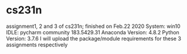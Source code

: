 # cs231n
assignment1, 2 and 3 of cs231n;
finished on Feb.22 2020
System: win10
IDLE: pycharm community 183.5429.31
Anaconda Version: 4.8.2
Python Version: 3.7.6
I will upload the package/module requirements for these 3 assignments respectively
